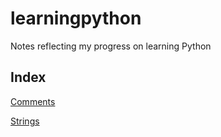 # learningpython
Notes reflecting my progress on learning Python

## Index

[Comments](https://github.com/pwizla/learningpython/blob/master/comments.md)

[Strings](https://github.com/pwizla/learningpython/blob/master/strings.md)
